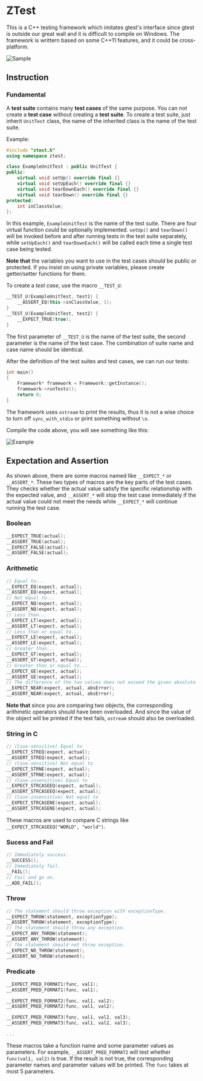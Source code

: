 # ZTest

This is a C++ testing framework which imitates gtest's interface since gtest is outside our great wall and it is difficult to compile on Windows. The framework is writtern based on some C++11 features, and it could be cross-platform.

![Sample](https://cloud.githubusercontent.com/assets/853842/6818613/0fe927b0-d2ee-11e4-830a-6c18a41e280e.png)

## Instruction

### Fundamental

A __test suite__ contains many __test cases__ of the same purpose. You can not create a __test case__ without creating a __test suite__. To create a test suite, just inherit `UnitTest` class, the name of the inherited class is the name of the test suite.

Example:
```cpp
#include "ztest.h"
using namespace ztest;

class ExampleUnitTest : public UnitTest {
public:
    virtual void setUp() override final {}
    virtual void setUpEach() override final {}
    virtual void tearDownEach() override final {}
    virtual void tearDown() override final {}
protected:
    int inClassValue;
};
```

In this example, `ExampleUnitTest` is the name of the test suite. There are four virtual function could be optionally implemented. `setUp()` and `tearDown()` will be invoked before and after running tests in the test suite separately, while `setUpEach()` and `tearDownEach()` will be called each time a single test case being tested.

**Note that** the variables you want to use in the test cases should be public or protected. If you insist on using private variables, please create getter/setter functions for them.

To create a *test case*, use the macro `__TEST_U`:

```cpp
__TEST_U(ExampleUnitTest, test1) {
    __ASSERT_EQ(this->inClassValue, 1);
}
__TEST_U(ExampleUnitTest, test2) {
    __EXPECT_TRUE(true);
}
```

The first parameter of `__TEST_U` is the name of the test suite, the second parameter is the name of the test case. The combination of suite name and case name should be identical.

After the definition of the test suites and test cases, we can run our tests:

```cpp
int main()
{
    Framework* framework = Framework::getInstance();
    framework->runTests();
    return 0;
}
```

The framework uses `ostream` to print the results, thus it is not a wise choice to turn off `sync_with_stdio` or print something without `\n`.

Compile the code above, you will see something like this:

![Example](https://cloud.githubusercontent.com/assets/853842/6819000/023a4df4-d2f5-11e4-80a1-b172ad871b3a.png)

## Expectation and Assertion

As shown above, there are some macros named like `__EXPECT_*` or `__ASSERT_*`. These two types of macros are the key parts of the test cases. They checks whether the actual value satisfy the specific relationship with the expected value, and `__ASSERT_*` will stop the test case immediately if the actual value could not meet the needs while `__EXPECT_*` will continue running the test case.

### Boolean

```cpp
__EXPECT_TRUE(actual);
__ASSERT_TRUE(actual);
__EXPECT_FALSE(actual);
__ASSERT_FALSE(actual);
```

### Arithmetic

```cpp
// Equal to...
__EXPECT_EQ(expect, actual);
__ASSERT_EQ(expect, actual);
// Not equal to...
__EXPECT_NQ(expect, actual);
__ASSERT_NQ(expect, actual);
// Less than...
__EXPECT_LT(expect, actual);
__ASSERT_LT(expect, actual);
// Less than or equal to...
__EXPECT_LE(expect, actual);
__ASSERT_LE(expect, actual);
// Greater than...
__EXPECT_GT(expect, actual);
__ASSERT_GT(expect, actual);
// Greater than or equal to...
__EXPECT_GE(expect, actual);
__ASSERT_GE(expect, actual);
// The difference of the two values does not exceed the given absolute error.
__EXPECT_NEAR(expect, actual, absError);
__ASSERT_NEAR(expect, actual, absError);
```

**Note that** since you are comparing two objects, the corresponding arithmetic operators should have been overloaded. And since the value of the object will be printed if the test fails, `ostream` should also be overloaded.

### String in C

```cpp
// (Case-sensitive) Equal to
__EXPECT_STREQ(expect, actual);
__ASSERT_STREQ(expect, actual);
// (Case-sensitive) Not equal to
__EXPECT_STRNE(expect, actual);
__ASSERT_STRNE(expect, actual);
// (Case-insensitive) Equal to
__EXPECT_STRCASEEQ(expect, actual);
__ASSERT_STRCASEEQ(expect, actual);
// (Case-insensitive) Not equal to
__EXPECT_STRCASENE(expect, actual);
__ASSERT_STRCASENE(expect, actual);
```

These macros are used to compare C strings like `__EXPECT_STRCASEEQ("WORLD", "world")`.

### Sucess and Fail

```cpp
// Immediately success.
__SUCCESS();
// Immediately fail.
__FAIL();
// Fail and go on.
__ADD_FAIL();
```

### Throw

```cpp
// The statement should throw exception with exceptionType.
__EXPECT_THROW(statement, exceptionType);
__ASSERT_THROW(statement, exceptionType);
// The statement should throw any exception.
__EXPECT_ANY_THROW(statement);
__ASSERT_ANY_THROW(statement);
// The statement should not throw exception.
__EXPECT_NO_THROW(statement);
__ASSERT_NO_THROW(statement);
```

### Predicate

```cpp
__EXPECT_PRED_FORMAT1(func, val1);
__ASSERT_PRED_FORMAT1(func, val1);

__EXPECT_PRED_FORMAT2(func, val1, val2);
__ASSERT_PRED_FORMAT2(func, val1, val2);

__EXPECT_PRED_FORMAT3(func, val1, val2, val3);
__ASSERT_PRED_FORMAT3(func, val1, val2, val3);

...
```

These macros take a function name and some parameter values as parameters. For example, `__ASSERT_PRED_FORMAT2` will test whether `func(val1, val2)` is true. If the result is not true, the corresponding parameter names and parameter values will be printed. The `func` takes at most 5 parameters.

